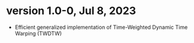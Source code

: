 # version 1.0-0, Jul 8, 2023

* Efficient generalized implementation of Time-Weighted Dynamic Time Warping (TWDTW)
